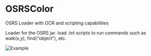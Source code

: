 # OSRSColor
OSRS Loader with OCR and scripting capabilities

Loader for the OSRS jar.  load .txt scripts to run commands such as walk(x,y), find("object"), etc.

![Example](http://i.imgur.com/WpOwQ1X.jpg)
